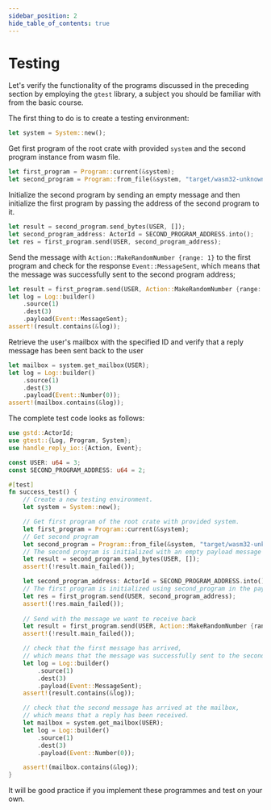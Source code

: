 ```yaml
---
sidebar_position: 2
hide_table_of_contents: true
---
```


# Testing

Let's verify the functionality of the programs discussed in the preceding section by employing the `gtest` library, a subject you should be familiar with from the basic course.

The first thing to do is to create a testing environment:
```rust
let system = System::new();
```

Get first program of the root crate with provided `system` and the second program instance from wasm file.
```rust
let first_program = Program::current(&system);
let second_program = Program::from_file(&system, "target/wasm32-unknown-unknown/release/second_program.opt.wasm");
```

Initialize the second program by sending an empty message and then initialize the first program by passing the address of the second program to it.

```rust
let result = second_program.send_bytes(USER, []);
let second_program_address: ActorId = SECOND_PROGRAM_ADDRESS.into();
let res = first_program.send(USER, second_program_address);
```

Send the message with `Action::MakeRandomNumber {range: 1}` to the first program and check for the response `Event::MessageSent`, which means that the message was successfully sent to the second program address; 

```rust
let result = first_program.send(USER, Action::MakeRandomNumber {range: 1});
let log = Log::builder()
    .source(1)
    .dest(3)
    .payload(Event::MessageSent);
assert!(result.contains(&log));

```

Retrieve the user's mailbox with the specified ID and verify that a reply message has been sent back to the user

```rust
let mailbox = system.get_mailbox(USER);
let log = Log::builder()
    .source(1)
    .dest(3)
    .payload(Event::Number(0));
assert!(mailbox.contains(&log));
```

The complete test code looks as follows: 

```rust
use gstd::ActorId;
use gtest::{Log, Program, System};
use handle_reply_io::{Action, Event};

const USER: u64 = 3;
const SECOND_PROGRAM_ADDRESS: u64 = 2;

#[test]
fn success_test() {
    // Create a new testing environment.
    let system = System::new();

    // Get first program of the root crate with provided system.
    let first_program = Program::current(&system);
    // Get second program
    let second_program = Program::from_file(&system, "target/wasm32-unknown-unknown/release/second_program.opt.wasm");
    // The second program is initialized with an empty payload message
    let result = second_program.send_bytes(USER, []);
    assert!(!result.main_failed());

    let second_program_address: ActorId = SECOND_PROGRAM_ADDRESS.into();
    // The first program is initialized using second_program in the payload message
    let res = first_program.send(USER, second_program_address);
    assert!(!res.main_failed());
    
    // Send with the message we want to receive back
    let result = first_program.send(USER, Action::MakeRandomNumber {range: 1});
    assert!(!result.main_failed());

    // check that the first message has arrived,
    // which means that the message was successfully sent to the second program
    let log = Log::builder()
        .source(1)
        .dest(3)
        .payload(Event::MessageSent);
    assert!(result.contains(&log));

    // check that the second message has arrived at the mailbox,
    // which means that a reply has been received. 
    let mailbox = system.get_mailbox(USER);
    let log = Log::builder()
        .source(1)
        .dest(3)
        .payload(Event::Number(0));

    assert!(mailbox.contains(&log));
}
```

It will be good practice if you implement these programmes and test on your own.

